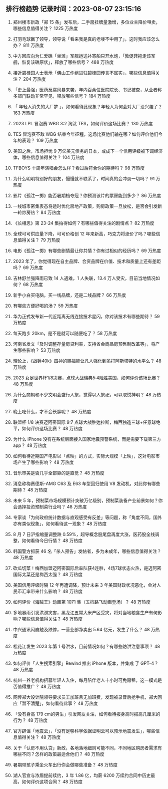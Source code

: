 
## 排行榜趋势 记录时间：2023-08-07 23:15:16
  
  1. 郑州楼市新政「郑 15 条」发布后，二手房挂牌量激增，多位业主降价甩卖，哪些信息值得关注？ 1225 万热度
    
  2. 打羽毛球赢了领导，领导说「看来我是真的老喽不中用了」，这时我应该怎么办？ 811 万热度
    
  3. 中方回应向为仁爱礁「坐滩」军舰运送补寄船只开水炮，「敦促菲拖走该军舰，恢复该礁原状」，释放了哪些信号？ 488 万热度
    
  4. 接近碧桂园人士表示「佛山工作组进驻碧桂园传言不属实」，哪些信息值得关注？ 204 万热度
    
  5. 「史上最强」医药反腐风暴来袭，年内百余位医院院长、书记被查，从业者称多部门联动非常罕见，释放哪些信号？ 184 万热度
    
  6. 「 年轻人消失的大厂梦 」，如何看待此现象？年轻人为何会对大厂没兴趣了？ 163 万热度
    
  7. 2023 LPL 冒泡赛 WBG 3:2 淘汰 TES，如何评价这场比赛？ 130 万热度
    
  8. TES 冒泡赛不敌 WBG 结束今年征程，这场比赛他们输在哪？如何评价他们今年的表现？ 109 万热度
    
  9. 美国之后，市场担忧 9 万亿美元债务的日本，或成下一个信用评级被下调经济体，哪些信息值得关注？ 104 万热度
    
  10. TFBOYS 十周年演唱会怎么样？看过后符合你的期待吗？ 98 万热度
    
  11. 为什么明明特别好的朋友，慢慢就不联系了，时间真的会冲淡一切吗？ 91 万热度
    
  12. 影片《孤注一掷》能否暑期档夺冠？你预测该片的票房能到多少？ 86 万热度
    
  13. 一线城市密集表态将适时优化房地产政策，购房政策一旦放松，是否会引发新一轮炒房热？ 84 万热度
    
  14. 《长相思》第 23-24 集拍得如何？有哪些值得关注的剧情点？ 82 万热度
    
  15. 全球可可供应量下降，可可价格创 12 年来新高，巧克力将涨价了吗？哪些信息值得关注？ 79 万热度
    
  16. 电影《孤注一掷》有哪些剧情最让你共情？你有过相似的经历吗？ 69 万热度
    
  17. 2023 年了，你觉得现在自主品牌、合资品牌在价值、技术和质量上还有差距吗？ 69 万热度
    
  18. 吉林舒兰强降雨已致 14 人遇难，1 人失联，13.4 万人受灾，目前当地情况如何？ 68 万热度
    
  19. 新手小白买电脑，买一线品牌，还是二线品牌？ 66 万热度
    
  20. 有哪些方便好喝的汤？ 59 万热度
    
  21. 华为正式发布新一代近距离无线连接技术星闪，你对该技术有哪些期待？ 59 万热度
    
  22. 每天跑步 20km，是不是就可以随便吃了？ 58 万热度
    
  23. 河南省发文「及时调整存量房贷利率，支持省会商品房预售制改革等」，将产生哪些影响？ 53 万热度
    
  24. 理论上，《战锤40k》四神的赐福能让凡人强化到吊打阿斯塔特的水平么？ 48 万热度
    
  25. 2023 女足世界杯1/8决赛，点球大战瑞典5:4险胜美国，如何评价该场比赛？ 48 万热度
    
  26. 为什么商朝和不少文明会盛行人祭，觉得以人祭祀，可以取悦神明？ 48 万热度
    
  27. 晚上吃什么，才不会长胖呢？ 48 万热度
    
  28. 联盟杯 1/8 决赛迈阿密国际 9:7 点球大战胜达拉斯，梅西独造三球+任意球绝平，如何评价这场比赛？ 48 万热度
    
  29. 为什么 iPhone 没有在系统层面接入国家地震预警系统，而是需要下载第三方 app？ 48 万热度
    
  30. 如何看待近期国产电影以「点映」的方式，实际大规模「上映」，这对电影市场产生了哪些影响？ 48 万热度
    
  31. 音乐审美是否几乎全部靠的是直觉？ 48 万热度
    
  32. 消息称梅赛德斯-AMG C63 及 E63 车型回归使用 V8 发动机，对此你有哪些期待？ 48 万热度
    
  33. 未来 5 年，预制菜市场规模预计突破万亿级别，预制菜装备产业前景如何？你会选择投资预制菜行业吗？ 48 万热度
    
  34. 专家谈「为何政府统计数据与直观感受有反差」等问题，称「角度不同，国外亦有类似现象」，如何看待这一现象？ 48 万热度
    
  35. 8 月 7 日沪指缩量调整跌 0.59%，超导概念股尾盘再度大涨，医药股全线调整，如何看待今日行情？ 48 万热度
    
  36. 韩国警方抓获 46 名「杀人预告」发帖者，多为未成年，哪些信息值得关注？ 48 万热度
    
  37. 砍瓜切菜！梅西加盟迈阿密国际后率队获4连胜，4场7球状态火热，是迈阿密国际太菜还是梅西太强？ 48 万热度
    
  38. 美国信用评级时隔 12 年再遭调降，预计未来 3 年美国财政状况恶化，会对人民币汇率带来什么影响？ 48 万热度
    
  39. 如何评价《海贼王》动画第 1071 集（五档路飞动画登场）？ 48 万热度
    
  40. 多地暴雨引发洪涝灾害，黑龙江五常大米产区受灾，将对当地粮食生产有何影响？哪些信息值得关注？ 48 万热度
    
  41. 中兴通讯闪崩触及跌停，一营业部净卖出 5.64 亿元，发生了什么？ 48 万热度
    
  42. 松花江发生 2023 年第 1 号洪水，目前情况如何？有哪些防洪注意事项？ 48 万热度
    
  43. 如何评价「人生搜索引擎」Rewind 推出 iPhone 版本，并集成 了 GPT-4？ 48 万热度
    
  44. 杭州一养老机构招募年轻人入住，每月陪伴老人十小时可免房租，这一模式是否值得推广？ 48 万热度
    
  45. 网传郑大设计院领导要求员工加班且无加班费，发现被录音后抢手机，郑大回应「暂不清楚」，如何看待此事？ 48 万热度
    
  46. 「没有身高 179 cm的男生」引发网友关注，如何看待报身高时报高几厘米的行为？ 48 万热度
    
  47. 官方辟谣「地震云」，「没有足够科学依据证明云可以预示地震发生」，哪些信息值得关注？ 48 万热度
    
  48. 关于「认房不用认贷」新政，各地落地细则可能不同，不同地区购房者需求有哪些不同？怎样的政策最适合他们？ 48 万热度
    
  49. 暑期带孩子乘坐火车出行你会做哪些准备？ 48 万热度
    
  50. 湖人官宣与浓眉提前续约，3 年 1.86 亿，均薪 6200 万续约合同中历史最高，如何评价这项合同？ 48 万热度
    